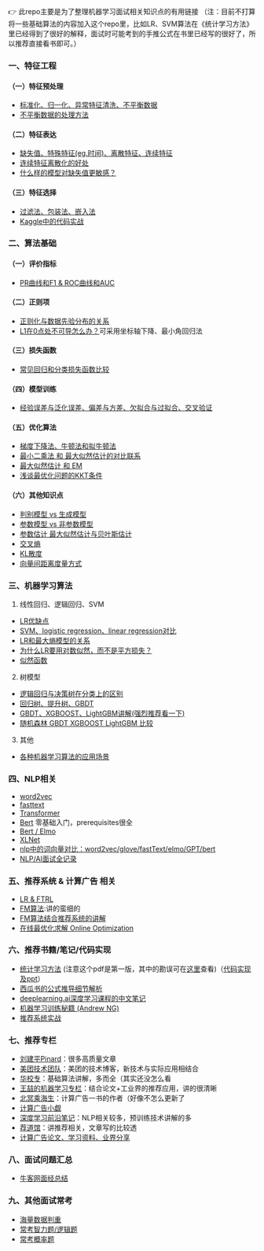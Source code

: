 :point_right: 此repo主要是为了整理机器学习面试相关知识点的有用链接
（注：目前不打算将一些基础算法的内容加入这个repo里，比如LR、SVM算法在《统计学习方法》里已经得到了很好的解释，面试时可能考到的手推公式在书里已经写的很好了，所以推荐直接看书即可。）

### 一、特征工程

#### （一）特征预处理
- [标准化、归一化、异常特征清洗、不平衡数据](https://www.cnblogs.com/pinard/p/9093890.html)
- [不平衡数据的处理方法](https://blog.csdn.net/zhang15953709913/article/details/84635540)

#### （二）特征表达
- [缺失值、特殊特征(eg.时间)、离散特征、连续特征](https://www.cnblogs.com/pinard/p/9061549.html)
- [连续特征离散化的好处](http://note.youdao.com/noteshare?id=024fa3dbabf4b5a07eb72c8021e60f62)
- [什么样的模型对缺失值更敏感？](https://blog.csdn.net/zhang15953709913/article/details/88717220)

#### （三）特征选择
- [过滤法、包装法、嵌入法](https://www.cnblogs.com/pinard/p/9032759.html) 
- [Kaggle中的代码实战](https://www.kaggle.com/willkoehrsen/introduction-to-feature-selection)

### 二、算法基础
#### （一）评价指标
- [PR曲线和F1 & ROC曲线和AUC](http://note.youdao.com/noteshare?id=13d31b4a7dc317b3d4abd18bf42a74df)

#### （二）正则项
- [正则化与数据先验分布的关系](http://note.youdao.com/noteshare?id=2851b97199bcdc174001d72b1bec0372)
- [L1在0点处不可导怎么办？](http://www.cnblogs.com/pinard/p/6018889.html)可采用坐标轴下降、最小角回归法

#### （三）损失函数
- [常见回归和分类损失函数比较
](http://note.youdao.com/noteshare?id=070ef1d6687a15dc2747cb094e005ea4)

#### （四）模型训练
- [经验误差与泛化误差、偏差与方差、欠拟合与过拟合、交叉验证](http://note.youdao.com/noteshare?id=b629383adb3b09eb31b754c337f690b5)

#### （五）优化算法
- [梯度下降法、牛顿法和拟牛顿法](https://zhuanlan.zhihu.com/p/37524275)
- [最小二乘法 和 最大似然估计的对比联系](https://blog.csdn.net/zhang15953709913/article/details/88716699)
- [最大似然估计 和 EM](https://blog.csdn.net/zouxy09/article/details/8537620)
- [浅谈最优化问题的KKT条件](https://zhuanlan.zhihu.com/p/26514613)

#### （六）其他知识点
- [判别模型 vs 生成模型](https://www.zhihu.com/question/20446337)
- [参数模型 vs 非参数模型](https://zhuanlan.zhihu.com/p/26012348)
- [参数估计 最大似然估计与贝叶斯估计](https://blog.csdn.net/bitcarmanlee/article/details/52201858)
- [交叉熵](https://colah.github.io/posts/2015-09-Visual-Information/)
- [KL散度](https://www.countbayesie.com/blog/2017/5/9/kullback-leibler-divergence-explained)
- [向量间距离度量方式](http://note.youdao.com/noteshare?id=ffba716f9f94f1cf3fac48fca300c198)

### 三、机器学习算法
1. 线性回归、逻辑回归、SVM
  - [LR优缺点](https://github.com/wangyuGithub01/Machine_Learning_Notes/blob/master/pdf/lr_pros_and_cons.md)
  - [SVM、logistic regression、linear regression对比](https://github.com/wangyuGithub01/Machine_Learning_Notes/blob/master/pdf/compare_svm_lr.md)
  - [LR和最大熵模型的关系](https://blog.csdn.net/dp_BUPT/article/details/50568392)
  - [为什么LR要用对数似然，而不是平方损失？](https://blog.csdn.net/zhang15953709913/article/details/88717326)
  - [似然函数](https://zh.wikipedia.org/wiki/%E4%BC%BC%E7%84%B6%E5%87%BD%E6%95%B0)
2. 树模型
- [逻辑回归与决策树在分类上的区别](https://blog.csdn.net/zhang15953709913/article/details/84841988)
- [回归树、提升树、GBDT](https://www.jianshu.com/p/005a4e6ac775)
- [GBDT、XGBOOST、LightGBM讲解(强烈推荐看一下)](https://github.com/wangyuGithub01/Machine_Learning_Notes/blob/master/pdf/gbdt_wepon.pdf)
- [随机森林 GBDT  XGBOOST  LightGBM 比较](http://note.youdao.com/noteshare?id=65790e27fd5737155c31af2c05df8985)

3. 其他
- [各种机器学习算法的应用场景](https://www.zhihu.com/question/26726794)

### 四、NLP相关
- [word2vec]()
- [fasttext](https://zhuanlan.zhihu.com/p/32965521)
- [Transformer](https://zhuanlan.zhihu.com/p/54356280)
- [Bert](https://fancyerii.github.io/2019/03/05/bert-prerequisites/) 零基础入门，prerequisites很全
- [Bert / Elmo](http://www.sohu.com/a/281795578_473283)
- [XLNet](https://zhuanlan.zhihu.com/p/70257427)
- [nlp中的词向量对比：word2vec/glove/fastText/elmo/GPT/bert](https://zhuanlan.zhihu.com/p/56382372)
- [NLP/AI面试全记录](https://zhuanlan.zhihu.com/p/57153934)

### 五、推荐系统 & 计算广告 相关
- [LR & FTRL](https://zhuanlan.zhihu.com/p/55135954)
- [FM算法](https://zhuanlan.zhihu.com/p/37963267):讲的蛮细的
- [FM算法结合推荐系统的讲解](https://zhuanlan.zhihu.com/p/58160982)
- [在线最优化求解 Online Optimization](https://github.com/wzhe06/Ad-papers/blob/master/Optimization%20Method/%E5%9C%A8%E7%BA%BF%E6%9C%80%E4%BC%98%E5%8C%96%E6%B1%82%E8%A7%A3%28Online%20Optimization%29-%E5%86%AF%E6%89%AC.pdf)

### 六、推荐书籍/笔记/代码实现
- [统计学习方法](https://github.com/wangyuGithub01/E-book/blob/master/%E7%BB%9F%E8%AE%A1%E5%AD%A6%E4%B9%A0%E6%96%B9%E6%B3%95(%E6%9D%8E%E8%88%AA).pdf) (注意这个pdf是第一版，其中的勘误可在[这里](https://github.com/wangyuGithub01/E-book/blob/master/%E7%BB%9F%E8%AE%A1%E5%AD%A6%E4%B9%A0%E6%96%B9%E6%B3%95%EF%BC%88%E5%8B%98%E8%AF%AF%EF%BC%89.pdf)查看)（[代码实现及ppt](https://github.com/fengdu78/lihang-code)）
- [西瓜书的公式推导细节解析](https://datawhalechina.github.io/pumpkin-book/#/)
- [deeplearning.ai深度学习课程的中文笔记](https://github.com/fengdu78/deeplearning_ai_books)
- [机器学习训练秘籍 (Andrew NG)](https://github.com/AcceptedDoge/machine-learning-yearning-cn)
- [推荐系统实战](https://github.com/wangyuGithub01/E-book)

### 七、推荐专栏
- [刘建平Pinard](https://www.cnblogs.com/pinard/)：很多高质量文章
- [美团技术团队](https://tech.meituan.com/tags/%E7%AE%97%E6%B3%95.html)：美团的技术博客，新技术与实际应用相结合
- [华校专](http://huaxiaozhuan.com/)：基础算法讲解，多而全（其实还没怎么看
- [王喆的机器学习专栏](https://zhuanlan.zhihu.com/wangzhenotes)：结合论文+工业界的推荐应用，讲的很清晰 
- [北冥乘海生](https://zhuanlan.zhihu.com/c_78909596)：计算广告一书的作者（好像不怎么更新了
- [计算广告小觑](https://blog.csdn.net/breada/article/details/50572914)
- [深度学习前沿笔记](https://zhuanlan.zhihu.com/c_188941548)：NLP相关较多，预训练技术讲解的多
- [荐道馆](https://www.zhihu.com/column/learningdeep)：讲推荐相关，文章写的比较透
- [计算广告论文、学习资料、业界分享](https://github.com/wzhe06/Ad-papers)

### 八、面试问题汇总
- [牛客网面经总结](https://www.nowcoder.com/discuss/165930)

### 九、其他面试常考
- [海量数据判重](https://www.nowcoder.com/discuss/153978)
- [常考智力题/逻辑题](https://github.com/wangyuGithub01/Machine_Learning_Resources/blob/master/pdf/IQ.md)
- [常考概率题](https://github.com/wangyuGithub01/Machine_Learning_Resources/blob/master/pdf/statistic.md)


